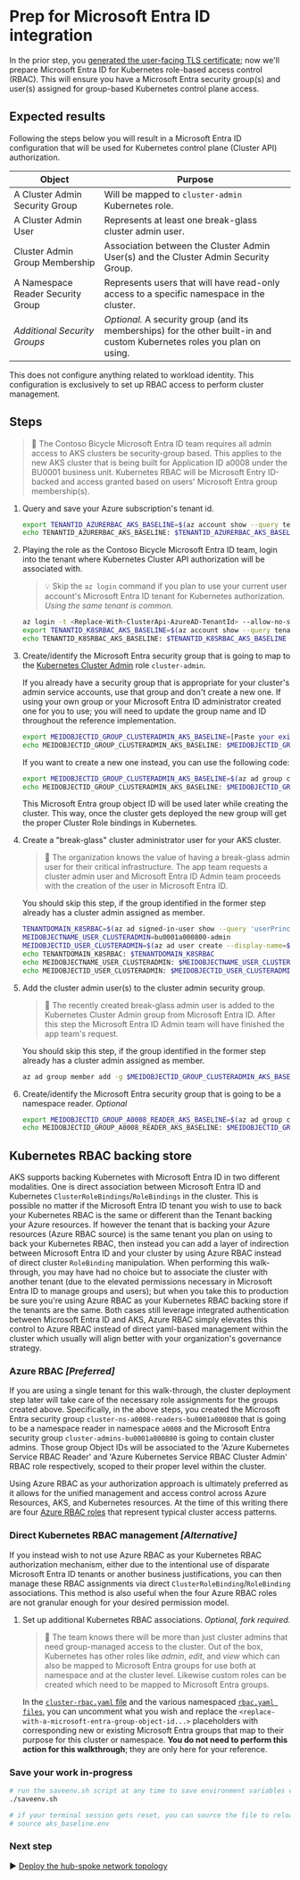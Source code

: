 # Prep for Microsoft Entra ID integration

In the prior step, you [generated the user-facing TLS certificate](./02-ca-certificates.md); now we'll prepare Microsoft Entra ID for Kubernetes role-based access control (RBAC). This will ensure you have a Microsoft Entra security group(s) and user(s) assigned for group-based Kubernetes control plane access.

## Expected results

Following the steps below you will result in a Microsoft Entra ID configuration that will be used for Kubernetes control plane (Cluster API) authorization.

| Object                             | Purpose                                                 |
|------------------------------------|---------------------------------------------------------|
| A Cluster Admin Security Group     | Will be mapped to `cluster-admin` Kubernetes role.      |
| A Cluster Admin User               | Represents at least one break-glass cluster admin user. |
| Cluster Admin Group Membership     | Association between the Cluster Admin User(s) and the Cluster Admin Security Group. |
| A Namespace Reader Security Group  | Represents users that will have read-only access to a specific namespace in the cluster. |
| _Additional Security Groups_       | _Optional._ A security group (and its memberships) for the other built-in and custom Kubernetes roles you plan on using. |

This does not configure anything related to workload identity. This configuration is exclusively to set up RBAC access to perform cluster management.

## Steps

> :book: The Contoso Bicycle Microsoft Entra ID team requires all admin access to AKS clusters be security-group based. This applies to the new AKS cluster that is being built for Application ID a0008 under the BU0001 business unit. Kubernetes RBAC will be Microsoft Entry ID-backed and access granted based on users' Microsoft Entra group membership(s).

1. Query and save your Azure subscription's tenant id.

   ```bash
   export TENANTID_AZURERBAC_AKS_BASELINE=$(az account show --query tenantId -o tsv)
   echo TENANTID_AZURERBAC_AKS_BASELINE: $TENANTID_AZURERBAC_AKS_BASELINE
   ```

1. Playing the role as the Contoso Bicycle Microsoft Entra ID team, login into the tenant where Kubernetes Cluster API authorization will be associated with.

   > :bulb: Skip the `az login` command if you plan to use your current user account's Microsoft Entra ID tenant for Kubernetes authorization. _Using the same tenant is common._

   ```bash
   az login -t <Replace-With-ClusterApi-AzureAD-TenantId> --allow-no-subscriptions
   export TENANTID_K8SRBAC_AKS_BASELINE=$(az account show --query tenantId -o tsv)
   echo TENANTID_K8SRBAC_AKS_BASELINE: $TENANTID_K8SRBAC_AKS_BASELINE
   ```

1. Create/identify the Microsoft Entra security group that is going to map to the [Kubernetes Cluster Admin](https://kubernetes.io/docs/reference/access-authn-authz/rbac/#user-facing-roles) role `cluster-admin`.

   If you already have a security group that is appropriate for your cluster's admin service accounts, use that group and don't create a new one. If using your own group or your Microsoft Entra ID administrator created one for you to use; you will need to update the group name and ID throughout the reference implementation.

   ```bash
   export MEIDOBJECTID_GROUP_CLUSTERADMIN_AKS_BASELINE=[Paste your existing cluster admin group Object ID here.]
   echo MEIDOBJECTID_GROUP_CLUSTERADMIN_AKS_BASELINE: $MEIDOBJECTID_GROUP_CLUSTERADMIN_AKS_BASELINE
   ```

   If you want to create a new one instead, you can use the following code:

   ```bash
   export MEIDOBJECTID_GROUP_CLUSTERADMIN_AKS_BASELINE=$(az ad group create --display-name 'cluster-admins-bu0001a000800' --mail-nickname 'cluster-admins-bu0001a000800' --description "Principals in this group are cluster admins in the bu0001a000800 cluster." --query id -o tsv)
   echo MEIDOBJECTID_GROUP_CLUSTERADMIN_AKS_BASELINE: $MEIDOBJECTID_GROUP_CLUSTERADMIN_AKS_BASELINE
   ```

   This Microsoft Entra group object ID will be used later while creating the cluster. This way, once the cluster gets deployed the new group will get the proper Cluster Role bindings in Kubernetes.

1. Create a "break-glass" cluster administrator user for your AKS cluster.

   > :book: The organization knows the value of having a break-glass admin user for their critical infrastructure. The app team requests a cluster admin user and Microsoft Entra ID Admin team proceeds with the creation of the user in Microsoft Entra ID.

   You should skip this step, if the group identified in the former step already has a cluster admin assigned as member.

   ```bash
   TENANTDOMAIN_K8SRBAC=$(az ad signed-in-user show --query 'userPrincipalName' -o tsv | cut -d '@' -f 2 | sed 's/\"//')
   MEIDOBJECTNAME_USER_CLUSTERADMIN=bu0001a000800-admin
   MEIDOBJECTID_USER_CLUSTERADMIN=$(az ad user create --display-name=${MEIDOBJECTNAME_USER_CLUSTERADMIN} --user-principal-name ${MEIDOBJECTNAME_USER_CLUSTERADMIN}@${TENANTDOMAIN_K8SRBAC} --force-change-password-next-sign-in --password ChangeMebu0001a0008AdminChangeMe --query id -o tsv)
   echo TENANTDOMAIN_K8SRBAC: $TENANTDOMAIN_K8SRBAC
   echo MEIDOBJECTNAME_USER_CLUSTERADMIN: $MEIDOBJECTNAME_USER_CLUSTERADMIN
   echo MEIDOBJECTID_USER_CLUSTERADMIN: $MEIDOBJECTID_USER_CLUSTERADMIN
   ```

1. Add the cluster admin user(s) to the cluster admin security group.

   > :book: The recently created break-glass admin user is added to the Kubernetes Cluster Admin group from Microsoft Entra ID. After this step the Microsoft Entra ID Admin team will have finished the app team's request.

   You should skip this step, if the group identified in the former step already has a cluster admin assigned as member.

   ```bash
   az ad group member add -g $MEIDOBJECTID_GROUP_CLUSTERADMIN_AKS_BASELINE --member-id $MEIDOBJECTID_USER_CLUSTERADMIN
   ```

1. Create/identify the Microsoft Entra security group that is going to be a namespace reader. _Optional_

   ```bash
   export MEIDOBJECTID_GROUP_A0008_READER_AKS_BASELINE=$(az ad group create --display-name 'cluster-ns-a0008-readers-bu0001a000800' --mail-nickname 'cluster-ns-a0008-readers-bu0001a000800' --description "Principals in this group are readers of namespace a0008 in the bu0001a000800 cluster." --query id -o tsv)
   echo MEIDOBJECTID_GROUP_A0008_READER_AKS_BASELINE: $MEIDOBJECTID_GROUP_A0008_READER_AKS_BASELINE
   ```

## Kubernetes RBAC backing store

AKS supports backing Kubernetes with Microsoft Entra ID in two different modalities. One is direct association between Microsoft Entra ID and Kubernetes `ClusterRoleBindings`/`RoleBindings` in the cluster. This is possible no matter if the Microsoft Entra ID tenant you wish to use to back your Kubernetes RBAC is the same or different than the Tenant backing your Azure resources. If however the tenant that is backing your Azure resources (Azure RBAC source) is the same tenant you plan on using to back your Kubernetes RBAC, then instead you can add a layer of indirection between Microsoft Entra ID and your cluster by using Azure RBAC instead of direct cluster `RoleBinding` manipulation. When performing this walk-through, you may have had no choice but to associate the cluster with another tenant (due to the elevated permissions necessary in Microsoft Entra ID to manage groups and users); but when you take this to production be sure you're using Azure RBAC as your Kubernetes RBAC backing store if the tenants are the same. Both cases still leverage integrated authentication between Microsoft Entra ID and AKS, Azure RBAC simply elevates this control to Azure RBAC instead of direct yaml-based management within the cluster which usually will align better with your organization's governance strategy.

### Azure RBAC _[Preferred]_

If you are using a single tenant for this walk-through, the cluster deployment step later will take care of the necessary role assignments for the groups created above. Specifically, in the above steps, you created the Microsoft Entra security group `cluster-ns-a0008-readers-bu0001a000800` that is going to be a namespace reader in namespace `a0008` and the Microsoft Entra security group `cluster-admins-bu0001a000800` is going to contain cluster admins. Those group Object IDs will be associated to the 'Azure Kubernetes Service RBAC Reader' and 'Azure Kubernetes Service RBAC Cluster Admin' RBAC role respectively, scoped to their proper level within the cluster.

Using Azure RBAC as your authorization approach is ultimately preferred as it allows for the unified management and access control across Azure Resources, AKS, and Kubernetes resources. At the time of this writing there are four [Azure RBAC roles](https://learn.microsoft.com/azure/aks/manage-azure-rbac#create-role-assignments-for-users-to-access-cluster) that represent typical cluster access patterns.

### Direct Kubernetes RBAC management _[Alternative]_

If you instead wish to not use Azure RBAC as your Kubernetes RBAC authorization mechanism, either due to the intentional use of disparate Microsoft Entra ID tenants or another business justifications, you can then manage these RBAC assignments via direct `ClusterRoleBinding`/`RoleBinding` associations. This method is also useful when the four Azure RBAC roles are not granular enough for your desired permission model.

1. Set up additional Kubernetes RBAC associations. _Optional, fork required._

   > :book:  The team knows there will be more than just cluster admins that need group-managed access to the cluster. Out of the box, Kubernetes has other roles like _admin_, _edit_, and _view_ which can also be mapped to Microsoft Entra groups for use both at namespace and at the cluster level. Likewise custom roles can be created which need to be mapped to Microsoft Entra groups.

   In the [`cluster-rbac.yaml` file](./cluster-manifests/cluster-rbac.yaml) and the various namespaced [`rbac.yaml files`](./cluster-manifests/cluster-baseline-settings/rbac.yaml), you can uncomment what you wish and replace the `<replace-with-a-microsoft-entra-group-object-id...>` placeholders with corresponding new or existing Microsoft Entra groups that map to their purpose for this cluster or namespace. **You do not need to perform this action for this walkthrough**; they are only here for your reference.

### Save your work in-progress

```bash
# run the saveenv.sh script at any time to save environment variables created above to aks_baseline.env
./saveenv.sh

# if your terminal session gets reset, you can source the file to reload the environment variables
# source aks_baseline.env
```

### Next step

:arrow_forward: [Deploy the hub-spoke network topology](./04-networking.md)
